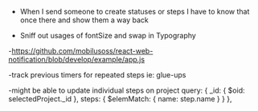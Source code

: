 - When I send someone to create statuses or steps I have to know that once there and 
  show them a way back

- Sniff out usages of fontSize and swap in Typography

-https://github.com/mobilusoss/react-web-notification/blob/develop/example/app.js

-track previous timers for repeated steps ie: glue-ups

-might be able to update individual steps on project
      query: {
        _id: { $oid: selectedProject._id  },
        steps: { $elemMatch: { name: step.name } }
      },
